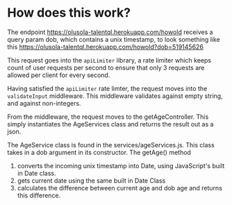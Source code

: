 # How does this work?

The endpoint https://olusola-talentql.herokuapp.com/howold receives a query param dob, which contains a unix timestamp, to look something like this https://olusola-talentql.herokuapp.com/howold?dob=519145626

This request goes into the `apiLimiter` library, a rate limiter which keeps count of user requests per second to ensure that only 3 requests are allowed per client for every second.

Having satisfied the `apiLimiter` rate limter, the request moves into the `validateInput` middleware. This middleware validates against empty string, and against non-integers.

From the middleware, the request moves to the getAgeController. This simply instantiates the AgeServices class and returns the result out as a json.

The AgeService class is found in the services/ageServices.js. This class takes in a dob argument in its constructor. The getAge() method
1. converts the incoming unix timestamp into Date, using JavaScript's built in Date class. 
2. gets current date using the same built in Date Class
3. calculates the difference between current age and dob age and returns this difference.
